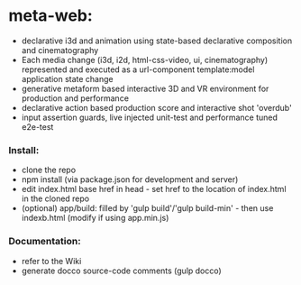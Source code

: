 # meta-web: 
* declarative i3d and animation using state-based declarative composition
and cinematography
* Each media change (i3d, i2d, html-css-video, ui, cinematography) represented
and executed as a url-component template:model application state change
* generative metaform based interactive 3D and VR environment for production and performance
* declarative action based production score and interactive shot 'overdub'
* input assertion guards, live injected unit-test and performance tuned e2e-test


### Install:
* clone the repo
* npm install (via package.json for development and server)
* edit index.html base href in head - set href to the location of index.html in the cloned repo
* (optional) app/build: filled by 'gulp build'/'gulp build-min' - then use
  indexb.html (modify if using app.min.js)


### Documentation:
* refer to the Wiki
* generate docco source-code comments (gulp docco) 



